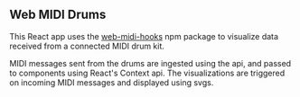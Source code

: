 ## Web MIDI Drums

This React app uses the [web-midi-hooks](https://www.npmjs.com/package/web-midi-hooks) npm package to visualize data received from a connected MIDI drum kit. 

MIDI messages sent from the drums are ingested using the api, and passed to components using React's Context api. The visualizations are triggered on incoming MIDI messages and displayed using svgs.

